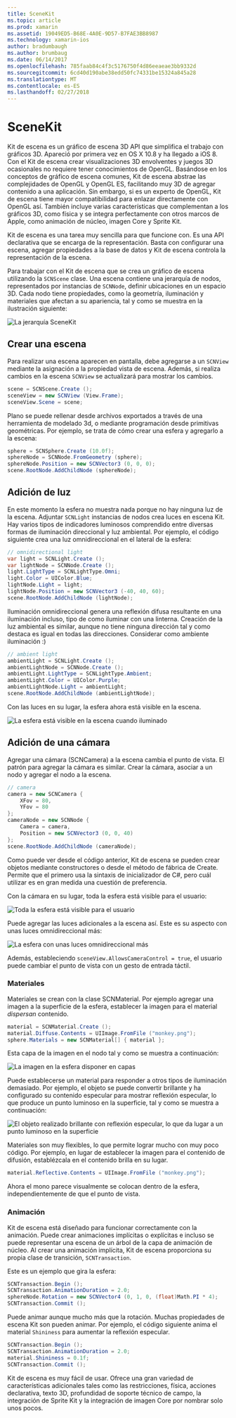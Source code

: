 ```yaml
---
title: SceneKit
ms.topic: article
ms.prod: xamarin
ms.assetid: 19049ED5-B68E-4A0E-9D57-B7FAE3BB8987
ms.technology: xamarin-ios
author: bradumbaugh
ms.author: brumbaug
ms.date: 06/14/2017
ms.openlocfilehash: 785faab84c4f3c5176750f4d86eeaeae3bb9332d
ms.sourcegitcommit: 6cd40d190abe38edd50fc74331be15324a845a28
ms.translationtype: MT
ms.contentlocale: es-ES
ms.lasthandoff: 02/27/2018
---
```

# <a name="scenekit"></a>SceneKit

Kit de escena es un gráfico de escena 3D API que simplifica el trabajo con gráficos 3D. Apareció por primera vez en OS X 10.8 y ha llegado a iOS 8. Con el Kit de escena crear visualizaciones 3D envolventes y juegos 3D ocasionales no requiere tener conocimientos de OpenGL. Basándose en los conceptos de gráfico de escena comunes, Kit de escena abstrae las complejidades de OpenGL y OpenGL ES, facilitando muy 3D de agregar contenido a una aplicación. Sin embargo, si es un experto de OpenGL, Kit de escena tiene mayor compatibilidad para enlazar directamente con OpenGL así. También incluye varias características que complementan a los gráficos 3D, como física y se integra perfectamente con otros marcos de Apple, como animación de núcleo, imagen Core y Sprite Kit.

Kit de escena es una tarea muy sencilla para que funcione con. Es una API declarativa que se encarga de la representación. Basta con configurar una escena, agregar propiedades a la base de datos y Kit de escena controla la representación de la escena.

Para trabajar con el Kit de escena que se crea un gráfico de escena utilizando la `SCNScene` clase. Una escena contiene una jerarquía de nodos, representados por instancias de `SCNNode`, definir ubicaciones en un espacio 3D. Cada nodo tiene propiedades, como la geometría, iluminación y materiales que afectan a su apariencia, tal y como se muestra en la ilustración siguiente:

![](scenekit-images/image7.png "La jerarquía SceneKit") 

## <a name="create-a-scene"></a>Crear una escena

Para realizar una escena aparecen en pantalla, debe agregarse a un `SCNView` mediante la asignación a la propiedad vista de escena. Además, si realiza cambios en la escena `SCNView` se actualizará para mostrar los cambios.

```csharp
scene = SCNScene.Create ();
sceneView = new SCNView (View.Frame);
sceneView.Scene = scene;
```

Plano se puede rellenar desde archivos exportados a través de una herramienta de modelado 3d, o mediante programación desde primitivas geométricas. Por ejemplo, se trata de cómo crear una esfera y agregarlo a la escena:

```csharp
sphere = SCNSphere.Create (10.0f);
sphereNode = SCNNode.FromGeometry (sphere);
sphereNode.Position = new SCNVector3 (0, 0, 0);
scene.RootNode.AddChildNode (sphereNode);
```

## <a name="adding-light"></a>Adición de luz

En este momento la esfera no muestra nada porque no hay ninguna luz de la escena. Adjuntar `SCNLight` instancias de nodos crea luces en escena Kit. Hay varios tipos de indicadores luminosos comprendido entre diversas formas de iluminación direccional y luz ambiental. Por ejemplo, el código siguiente crea una luz omnidireccional en el lateral de la esfera:

```csharp
// omnidirectional light
var light = SCNLight.Create ();
var lightNode = SCNNode.Create ();
light.LightType = SCNLightType.Omni;
light.Color = UIColor.Blue;
lightNode.Light = light;
lightNode.Position = new SCNVector3 (-40, 40, 60);
scene.RootNode.AddChildNode (lightNode);
```

Iluminación omnidireccional genera una reflexión difusa resultante en una iluminación incluso, tipo de como iluminar con una linterna. Creación de la luz ambiental es similar, aunque no tiene ninguna dirección tal y como destaca es igual en todas las direcciones. Considerar como ambiente iluminación :)

```csharp
// ambient light
ambientLight = SCNLight.Create ();
ambientLightNode = SCNNode.Create ();
ambientLight.LightType = SCNLightType.Ambient;
ambientLight.Color = UIColor.Purple;
ambientLightNode.Light = ambientLight;
scene.RootNode.AddChildNode (ambientLightNode);
```

Con las luces en su lugar, la esfera ahora está visible en la escena.

![](scenekit-images/image8.png "La esfera está visible en la escena cuando iluminado")
 
## <a name="adding-a-camera"></a>Adición de una cámara

Agregar una cámara (SCNCamera) a la escena cambia el punto de vista. El patrón para agregar la cámara es similar. Crear la cámara, asociar a un nodo y agregar el nodo a la escena.

```csharp
// camera
camera = new SCNCamera {
    XFov = 80,
    YFov = 80
};
cameraNode = new SCNNode {
    Camera = camera,
    Position = new SCNVector3 (0, 0, 40)
};
scene.RootNode.AddChildNode (cameraNode);
```

Como puede ver desde el código anterior, Kit de escena se pueden crear objetos mediante constructores o desde el método de fábrica de Create. Permite que el primero usa la sintaxis de inicializador de C#, pero cuál utilizar es en gran medida una cuestión de preferencia.

Con la cámara en su lugar, toda la esfera está visible para el usuario:

![](scenekit-images/image9.png "Toda la esfera está visible para el usuario")
 
Puede agregar las luces adicionales a la escena así. Este es su aspecto con unas luces omnidireccional más:

![](scenekit-images/image10.png "La esfera con unas luces omnidireccional más")
 
Además, estableciendo `sceneView.AllowsCameraControl = true`, el usuario puede cambiar el punto de vista con un gesto de entrada táctil.

### <a name="materials"></a>Materiales

Materiales se crean con la clase SCNMaterial. Por ejemplo agregar una imagen a la superficie de la esfera, establecer la imagen para el material *dispersan* contenido.

```csharp
material = SCNMaterial.Create ();
material.Diffuse.Contents = UIImage.FromFile ("monkey.png");
sphere.Materials = new SCNMaterial[] { material };
```

Esta capa de la imagen en el nodo tal y como se muestra a continuación:

![](scenekit-images/image11.png "La imagen en la esfera disponer en capas")
 
Puede establecerse un material para responder a otros tipos de iluminación demasiado. Por ejemplo, el objeto se puede convertir brillante y ha configurado su contenido especular para mostrar reflexión especular, lo que produce un punto luminoso en la superficie, tal y como se muestra a continuación:

![](scenekit-images/image12.png "El objeto realizado brillante con reflexión especular, lo que da lugar a un punto luminoso en la superficie")
 
Materiales son muy flexibles, lo que permite lograr mucho con muy poco código. Por ejemplo, en lugar de establecer la imagen para el contenido de difusión, establézcala en el contenido brilla en su lugar.

```csharp
material.Reflective.Contents = UIImage.FromFile ("monkey.png");
```

Ahora el mono parece visualmente se colocan dentro de la esfera, independientemente de que el punto de vista.

### <a name="animation"></a>Animación

Kit de escena está diseñado para funcionar correctamente con la animación. Puede crear animaciones implícitas o explícitas e incluso se puede representar una escena de un árbol de la capa de animación de núcleo. Al crear una animación implícita, Kit de escena proporciona su propia clase de transición, `SCNTransaction`.

Este es un ejemplo que gira la esfera:

```csharp
SCNTransaction.Begin ();
SCNTransaction.AnimationDuration = 2.0;
sphereNode.Rotation = new SCNVector4 (0, 1, 0, (float)Math.PI * 4);
SCNTransaction.Commit ();
```

Puede animar aunque mucho más que la rotación. Muchas propiedades de escena Kit son pueden animar. Por ejemplo, el código siguiente anima el material `Shininess` para aumentar la reflexión especular.

```csharp
SCNTransaction.Begin ();
SCNTransaction.AnimationDuration = 2.0;
material.Shininess = 0.1f;
SCNTransaction.Commit ();
```

Kit de escena es muy fácil de usar. Ofrece una gran variedad de características adicionales tales como las restricciones, física, acciones declarativa, texto 3D, profundidad de soporte técnico de campo, la integración de Sprite Kit y la integración de imagen Core por nombrar solo unos pocos.